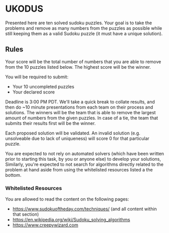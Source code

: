 # UKODUS

Presented here are ten solved sudoku puzzles. Your goal is to take the problems and remove as many numbers from the puzzles
as possible while still keeping them as a valid Sudoku puzzle (it must have a unique solution).

## Rules

Your score will be the total number of numbers that you are able to remove from the 10 puzzles listed below. The highest score
will be the winner.

You will be required to submit:
- Your 10 uncompleted puzzles
- Your declared score

Deadline is 3:00 PM PDT. We'll take a quick break to collate results, and then do ~10 minute presentations from each team on
their process and solutions. The winners will be the team that is able to remove the largest amount of numbers from the given
puzzles. In case of a tie, the team that submits their results first will be the winner.


Each proposed solution will be validated. An invalid solution (e.g. unsolveable due to lack of uniqueness) will score 0 for that particular puzzle.

You are expected to not rely on automated solvers (which have been written prior to starting this task, by you or anyone else)
to develop your solutions, Similarly, you're expected to not search for algorithms directly related to the problem at hand aside
from using the whitelisted resources listed a the bottom.

### Whitelisted Resources

You are allowed to read the content on the following pages:
- https://www.sudokuoftheday.com/techniques/ (and all content within that section)
- https://en.wikipedia.org/wiki/Sudoku_solving_algorithms
- https://www.creepywizard.com
